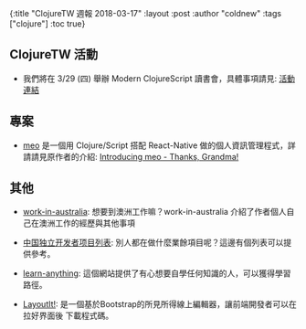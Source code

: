 {:title "ClojureTW 週報 2018-03-17"
:layout :post
:author "coldnew"
:tags  ["clojure"]
:toc true}

## ClojureTW 活動

- 我們將在 3/29 (四) 舉辦 Modern ClojureScript 讀書會，具體事項請見: [活動連結](https://clojuretw.kktix.cc/events/a60778a4)

## 專案

- [meo](https://github.com/matthiasn/meo) 是一個用 Clojure/Script 搭配 React-Native 做的個人資訊管理程式，詳請請見原作者的介紹: [Introducing meo - Thanks, Grandma!](http://matthiasnehlsen.com/blog/2018/03/15/introducing-meo/)

## 其他

- [work-in-australia](https://github.com/wahyd4/work-in-australia): 想要到澳洲工作嘛？work-in-australia 介紹了作者個人自己在澳洲工作的經歷與其他事項

- [中国独立开发者项目列表](https://github.com/1c7/chinese-independent-developer): 別人都在做什麼業餘項目呢？這邊有個列表可以提供參考。

- [learn-anything](https://learn-anything.xyz): 這個網站提供了有心想要自學任何知識的人，可以獲得學習路徑。

- [LayoutIt!](http://www.layoutit.com/): 是一個基於Bootstrap的所見所得線上編輯器，讓前端開發者可以在拉好界面後
下載程式碼。